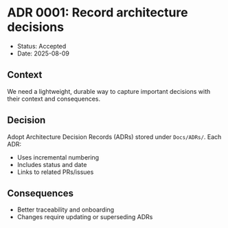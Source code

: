 # ADR 0001: Record architecture decisions

- Status: Accepted
- Date: 2025-08-09

## Context
We need a lightweight, durable way to capture important decisions with their context and consequences.

## Decision
Adopt Architecture Decision Records (ADRs) stored under `Docs/ADRs/`. Each ADR:
- Uses incremental numbering
- Includes status and date
- Links to related PRs/issues

## Consequences
- Better traceability and onboarding
- Changes require updating or superseding ADRs
